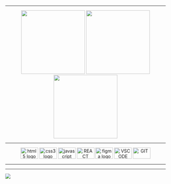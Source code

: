 




</div>

      
 <hr/>
<div align="center">
  <img height="200cm" src="http://github-profile-summary-cards.vercel.app/api/cards/repos-per-language?username=mareanx&theme=bear"/>
  <img height="200cm" src="http://github-profile-summary-cards.vercel.app/api/cards/productive-time?username=mareanx&theme=bear&utcOffset=8"/>
 <img height="200cm" src="http://github-profile-summary-cards.vercel.app/api/cards/profile-details?username=mareanx&theme=bear"/>

 
</div>

 <div display align="center"> 
       <hr/>
    
  <img src="https://cdn.jsdelivr.net/gh/devicons/devicon/icons/html5/html5-original.svg" height="35" width="55" alt="html5 logo" title="HTML5"  />
  <img src="https://cdn.jsdelivr.net/gh/devicons/devicon/icons/css3/css3-original.svg"height="35" width="55" alt="css3 logo" title="CSS3" />
     <img src="https://cdn.jsdelivr.net/gh/devicons/devicon/icons/javascript/javascript-original.svg" height="35" width="55" alt="javascript logo" / >
    <img src="https://cdn.jsdelivr.net/gh/devicons/devicon/icons/react/react-original.svg" height="35" width="55" title="REACT NATIVE">
   <img src="https://cdn.jsdelivr.net/gh/devicons/devicon/icons/figma/figma-original.svg" height="35" width="55" alt="figma logo"  title="FIGMA"/>
  <img src="https://cdn.jsdelivr.net/gh/devicons/devicon/icons/vscode/vscode-original.svg" height="35" width="55" a title="VSCODE" />
     <img src="https://cdn.jsdelivr.net/gh/devicons/devicon/icons/git/git-original.svg" height="35" width="55" a title="GIT"/>
     <hr/>
   
  </div> 

 
  </div>
<hr/>    
 <img src="https://visitcount.itsvg.in/api/test?icon=2&color=5"/>



